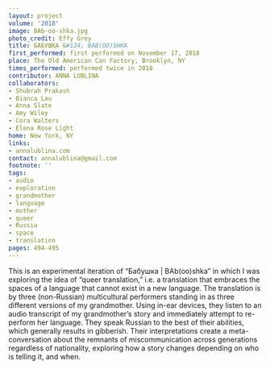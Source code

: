 ```yaml
---
layout: project
volume: '2018'
image: BAb-oo-shka.jpg
photo_credit: Effy Grey
title: БАБУШКА &#124; BAB(OO)SHKA
first_performed: first performed on November 17, 2018
place: The Old American Can Factory, Brooklyn, NY
times_performed: performed twice in 2018
contributor: ANNA LUBLINA
collaborators:
- Shubrah Prakash
- Bianca Lau
- Anna Slate
- Amy Wiley
- Cora Walters
- Elena Rose Light
home: New York, NY
links:
- annalublina.com
contact: annalublina@gmail.com
footnote: ''
tags:
- audio
- exploration
- grandmother
- language
- mother
- queer
- Russia
- space
- translation
pages: 494-495
---
```


This is an experimental iteration of “Бабушка &#124; BAb(oo)shka” in which I was exploring the idea of “queer translation,” i.e. a translation that embraces the spaces of a language that cannot exist in a new language. The translation is by three (non-Russian) multicultural performers standing in as three different versions of my grandmother. Using in-ear devices, they listen to an audio transcript of my grandmother’s story and immediately attempt to re-perform her language. They speak Russian to the best of their abilities, which generally results in gibberish. Their interpretations create a meta-conversation about the remnants of miscommunication across generations regardless of nationality, exploring how a story changes depending on who is telling it, and when.
